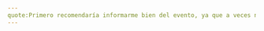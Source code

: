 ```yaml
---
quote:Primero recomendaría informarme bien del evento, ya que a veces no te dan la información que requieres acerca del evento
---
```


